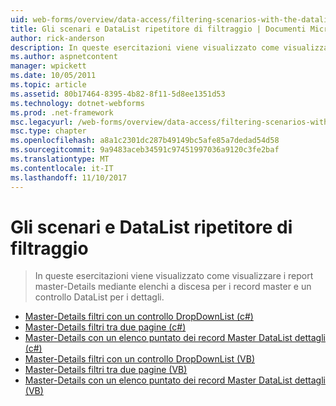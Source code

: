 ```yaml
---
uid: web-forms/overview/data-access/filtering-scenarios-with-the-datalist-and-repeater/index
title: Gli scenari e DataList ripetitore di filtraggio | Documenti Microsoft
author: rick-anderson
description: In queste esercitazioni viene visualizzato come visualizzare i report master-Details mediante elenchi a discesa per i record master e un controllo DataList per i dettagli.
ms.author: aspnetcontent
manager: wpickett
ms.date: 10/05/2011
ms.topic: article
ms.assetid: 80b17464-8395-4b82-8f11-5d8ee1351d53
ms.technology: dotnet-webforms
ms.prod: .net-framework
msc.legacyurl: /web-forms/overview/data-access/filtering-scenarios-with-the-datalist-and-repeater
msc.type: chapter
ms.openlocfilehash: a8a1c2301dc287b49149bc5afe85a7dedad54d58
ms.sourcegitcommit: 9a9483aceb34591c97451997036a9120c3fe2baf
ms.translationtype: MT
ms.contentlocale: it-IT
ms.lasthandoff: 11/10/2017
---
```

<a name="filtering-scenarios-with-the-datalist-and-repeater"></a>Gli scenari e DataList ripetitore di filtraggio
====================
> In queste esercitazioni viene visualizzato come visualizzare i report master-Details mediante elenchi a discesa per i record master e un controllo DataList per i dettagli.


- [Master-Details filtri con un controllo DropDownList (c#)](master-detail-filtering-with-a-dropdownlist-datalist-cs.md)
- [Master-Details filtri tra due pagine (c#)](master-detail-filtering-acess-two-pages-datalist-cs.md)
- [Master-Details con un elenco puntato dei record Master DataList dettagli (c#)](master-detail-using-a-bulleted-list-of-master-records-with-a-details-datalist-cs.md)
- [Master-Details filtri con un controllo DropDownList (VB)](master-detail-filtering-with-a-dropdownlist-datalist-vb.md)
- [Master-Details filtri tra due pagine (VB)](master-detail-filtering-acess-two-pages-datalist-vb.md)
- [Master-Details con un elenco puntato dei record Master DataList dettagli (VB)](master-detail-using-a-bulleted-list-of-master-records-with-a-details-datalist-vb.md)
